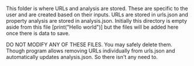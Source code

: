 This folder is where URLs and analysis are stored. These are specific to the user and are created based on their inputs.
URLs are stored in urls.json and property analysis are stored in analysis.json. Initially this directory is empty
aside from this file [print("Hello world")] but the files will be added here once there is data to save.

DO NOT MODIFY ANY OF THESE FILES. You may safely delete them. Though program allows removing URLs individually
from urls.json and automatically updates analysis.json. So there isn't any need to.